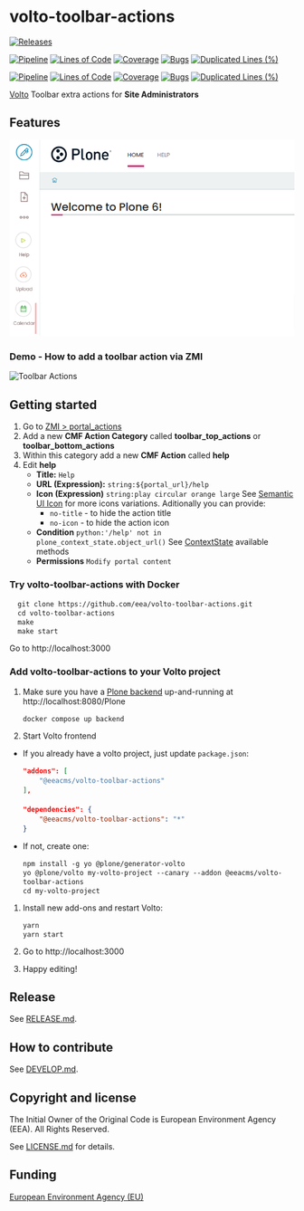 # volto-toolbar-actions

[![Releases](https://img.shields.io/github/v/release/eea/volto-toolbar-actions)](https://github.com/eea/volto-toolbar-actions/releases)

[![Pipeline](https://ci.eionet.europa.eu/buildStatus/icon?job=volto-addons%2Fvolto-toolbar-actions%2Fmaster&subject=master)](https://ci.eionet.europa.eu/view/Github/job/volto-addons/job/volto-toolbar-actions/job/master/display/redirect)
[![Lines of Code](https://sonarqube.eea.europa.eu/api/project_badges/measure?project=volto-toolbar-actions-master&metric=ncloc)](https://sonarqube.eea.europa.eu/dashboard?id=volto-toolbar-actions-master)
[![Coverage](https://sonarqube.eea.europa.eu/api/project_badges/measure?project=volto-toolbar-actions-master&metric=coverage)](https://sonarqube.eea.europa.eu/dashboard?id=volto-toolbar-actions-master)
[![Bugs](https://sonarqube.eea.europa.eu/api/project_badges/measure?project=volto-toolbar-actions-master&metric=bugs)](https://sonarqube.eea.europa.eu/dashboard?id=volto-toolbar-actions-master)
[![Duplicated Lines (%)](https://sonarqube.eea.europa.eu/api/project_badges/measure?project=volto-toolbar-actions-master&metric=duplicated_lines_density)](https://sonarqube.eea.europa.eu/dashboard?id=volto-toolbar-actions-master)

[![Pipeline](https://ci.eionet.europa.eu/buildStatus/icon?job=volto-addons%2Fvolto-toolbar-actions%2Fdevelop&subject=develop)](https://ci.eionet.europa.eu/view/Github/job/volto-addons/job/volto-toolbar-actions/job/develop/display/redirect)
[![Lines of Code](https://sonarqube.eea.europa.eu/api/project_badges/measure?project=volto-toolbar-actions-develop&metric=ncloc)](https://sonarqube.eea.europa.eu/dashboard?id=volto-toolbar-actions-develop)
[![Coverage](https://sonarqube.eea.europa.eu/api/project_badges/measure?project=volto-toolbar-actions-develop&metric=coverage)](https://sonarqube.eea.europa.eu/dashboard?id=volto-toolbar-actions-develop)
[![Bugs](https://sonarqube.eea.europa.eu/api/project_badges/measure?project=volto-toolbar-actions-develop&metric=bugs)](https://sonarqube.eea.europa.eu/dashboard?id=volto-toolbar-actions-develop)
[![Duplicated Lines (%)](https://sonarqube.eea.europa.eu/api/project_badges/measure?project=volto-toolbar-actions-develop&metric=duplicated_lines_density)](https://sonarqube.eea.europa.eu/dashboard?id=volto-toolbar-actions-develop)


[Volto](https://github.com/plone/volto) Toolbar extra actions for **Site Administrators**

## Features

![Toolbar Actions](https://github.com/eea/volto-toolbar-actions/raw/master/docs/toolbar-actions.png)

### Demo - How to add a toolbar action via ZMI

![Toolbar Actions](https://github.com/eea/volto-toolbar-actions/raw/master/docs/toolbar-actions.gif)

## Getting started

1. Go to [ZMI > portal_actions](http://localhost:8080/Plone/portal_actions/manage_main)
1. Add a new **CMF Action Category** called **toolbar_top_actions** or **toolbar_bottom_actions**
1. Within this category add a new **CMF Action** called **help**
1. Edit **help**
   * **Title:** `Help`
   * **URL (Expression):** `string:${portal_url}/help`
   * **Icon (Expression)** `string:play circular orange large` See [Semantic UI Icon](https://react.semantic-ui.com/elements/icon/) for more icons variations. Aditionally you can provide:
     * `no-title` - to hide the action title
     * `no-icon` - to hide the action icon
   * **Condition** `python:'/help' not in plone_context_state.object_url()` See [ContextState](https://github.com/plone/plone.app.layout/blob/master/plone/app/layout/globals/context.py#L31) available methods
   * **Permissions** `Modify portal content`

### Try volto-toolbar-actions with Docker

      git clone https://github.com/eea/volto-toolbar-actions.git
      cd volto-toolbar-actions
      make
      make start

Go to http://localhost:3000

### Add volto-toolbar-actions to your Volto project

1. Make sure you have a [Plone backend](https://plone.org/download) up-and-running at http://localhost:8080/Plone

   ```Bash
   docker compose up backend
   ```

1. Start Volto frontend

* If you already have a volto project, just update `package.json`:

   ```JSON
   "addons": [
       "@eeacms/volto-toolbar-actions"
   ],

   "dependencies": {
       "@eeacms/volto-toolbar-actions": "*"
   }
   ```

* If not, create one:

   ```
   npm install -g yo @plone/generator-volto
   yo @plone/volto my-volto-project --canary --addon @eeacms/volto-toolbar-actions
   cd my-volto-project
   ```

1. Install new add-ons and restart Volto:

   ```
   yarn
   yarn start
   ```

1. Go to http://localhost:3000

1. Happy editing!

## Release

See [RELEASE.md](https://github.com/eea/volto-toolbar-actions/blob/master/RELEASE.md).

## How to contribute

See [DEVELOP.md](https://github.com/eea/volto-toolbar-actions/blob/master/DEVELOP.md).

## Copyright and license

The Initial Owner of the Original Code is European Environment Agency (EEA).
All Rights Reserved.

See [LICENSE.md](https://github.com/eea/volto-toolbar-actions/blob/master/LICENSE.md) for details.

## Funding

[European Environment Agency (EU)](http://eea.europa.eu)
